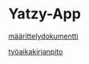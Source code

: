 # Yatzy-App

[määrittelydokumentti](https://github.com/JVS23/ot-harjoitustyo/blob/master/Yatzy-app/dokumentaatio/vaatimusmaarittely.MD)

[työaikakirjanpito](https://github.com/JVS23/ot-harjoitustyo/blob/master/Yatzy-app/dokumentaatio/tyoaikakirjanpito.MD)


